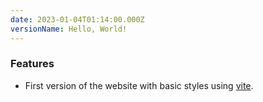 ```yaml
---
date: 2023-01-04T01:14:00.000Z
versionName: Hello, World!
---
```

### Features

- First version of the website with basic styles using [vite](https://vitejs.dev/).
